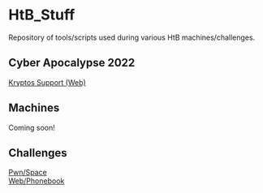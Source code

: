 # HtB_Stuff

Repository of tools/scripts used during various HtB machines/challenges.

<h2>Cyber Apocalypse 2022</h2>
<a href="https://github.com/tkrebby/HtB_Stuff/blob/master/CA2022/web-kryptos-support.md">Kryptos Support (Web)</a>

<h2>Machines</h2>
Coming soon!

<h2>Challenges</h2>
<a href="https://github.com/tkrebby/HtB_Stuff/tree/master/Challenges/Pwn/Space">Pwn/Space</a><br>
<a href="https://github.com/tkrebby/HtB_Stuff/tree/master/Challenges/Web/Phonebook">Web/Phonebook</a>
